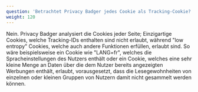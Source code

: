 ```yaml
---
question: 'Betrachtet Privacy Badger jedes Cookie als Tracking-Cookie?'
weight: 120
---
```


Nein. Privacy Badger analysiert die Cookies jeder Seite; Einzigartige Cookies, welche Tracking-IDs enthalten sind nicht erlaubt, während "low entropy" Cookies, welche auch andere Funktionen erfüllen, erlaubt sind. So wäre beispielsweise ein Cookie wie "LANG=fr", welches die Spracheinstellungen des Nutzers enthält oder ein Cookie, welches eine sehr kleine Menge an Daten über die dem Nutzer bereits angezeigten Werbungen enthält, erlaubt, vorausgesetzt, dass die Lesegewohnheiten von einzelnen oder kleinen Gruppen von Nutzern damit nicht gesammelt werden können.
